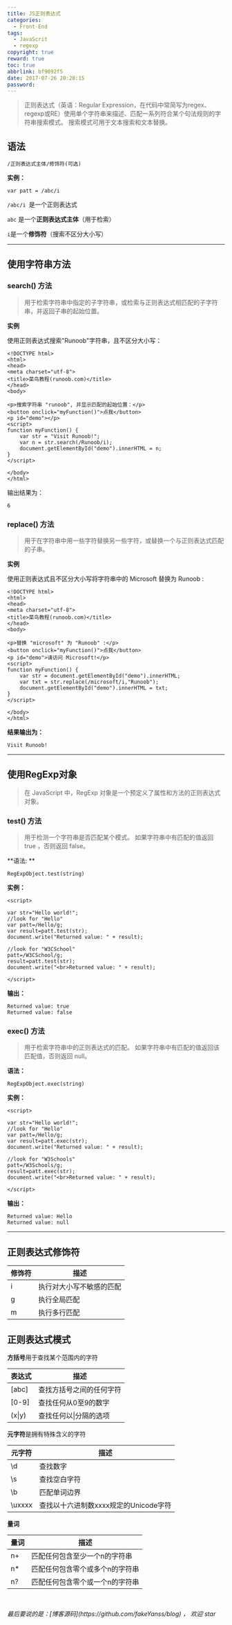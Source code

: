 ```yaml
---
title: JS正则表达式
categories:
  - Front-End
tags:
  - JavaScrit
  - regexp
copyright: true
reward: true
toc: true
abbrlink: bf9092f5
date: 2017-07-26 20:28:15
password:
---
```

> 正则表达式（英语：Regular Expression，在代码中常简写为regex、regexp或RE）使用单个字符串来描述、匹配一系列符合某个句法规则的字符串搜索模式。
> 搜索模式可用于文本搜索和文本替换。
> <!--more-->
## 语法

```
/正则表达式主体/修饰符(可选)
```
**实例：**
```
var patt = /abc/i
```
`/abc/i `是一个正则表达式

`abc` 是一个**正则表达式主体**（用于检索） 

`i`是一个**修饰符**（搜索不区分大小写）

---

##  使用字符串方法

### search() 方法

> 用于检索字符串中指定的子字符串，或检索与正则表达式相匹配的子字符串，并返回子串的起始位置。

**实例**

使用正则表达式搜索"Runoob"字符串，且不区分大小写：
```
<!DOCTYPE html>
<html>
<head>
<meta charset="utf-8">
<title>菜鸟教程(runoob.com)</title>
</head>
<body>

<p>搜索字符串 "runoob", 并显示匹配的起始位置：</p>
<button onclick="myFunction()">点我</button>
<p id="demo"></p>
<script>
function myFunction() {
    var str = "Visit Runoob!"; 
    var n = str.search(/Runoob/i);
    document.getElementById("demo").innerHTML = n;
}
</script>

</body>
</html>
```
输出结果为：
```
6
```
### replace() 方法

> 用于在字符串中用一些字符替换另一些字符，或替换一个与正则表达式匹配的子串。

**实例**

使用正则表达式且不区分大小写将字符串中的 Microsoft 替换为 Runoob :

```
<!DOCTYPE html>
<html>
<head>
<meta charset="utf-8">
<title>菜鸟教程(runoob.com)</title>
</head>
<body>

<p>替换 "microsoft" 为 "Runoob" :</p>
<button onclick="myFunction()">点我</button>
<p id="demo">请访问 Microsoft!</p>
<script>
function myFunction() {
    var str = document.getElementById("demo").innerHTML; 
    var txt = str.replace(/microsoft/i,"Runoob");
    document.getElementById("demo").innerHTML = txt;
}
</script>

</body>
</html>
```
**结果输出为：**
```
Visit Runoob!
```

---

## 使用RegExp对象
> 在 JavaScript 中，RegExp 对象是一个预定义了属性和方法的正则表达式对象。

### test() 方法

> 用于检测一个字符串是否匹配某个模式。
> 如果字符串中有匹配的值返回 true ，否则返回 false。

**语法: **
```
RegExpObject.test(string)
```

**实例：**

```
<script>

var str="Hello world!";
//look for "Hello"
var patt=/Hello/g;
var result=patt.test(str);
document.write("Returned value: " + result); 

//look for "W3CSchool"
patt=/W3CSchool/g;
result=patt.test(str);
document.write("<br>Returned value: " + result);

</script>
```

**输出：**
```
Returned value: true
Returned value: false
```

### exec() 方法

> 用于检索字符串中的正则表达式的匹配。
> 如果字符串中有匹配的值返回该匹配值，否则返回 null。

**语法：**
```
RegExpObject.exec(string)   
```
**实例：**
```
<script>

var str="Hello world!";
//look for "Hello"
var patt=/Hello/g;
var result=patt.exec(str);
document.write("Returned value: " + result); 

//look for "W3Schools"
patt=/W3Schools/g;
result=patt.exec(str);
document.write("<br>Returned value: " + result);

</script>
```

**输出：**
```
Returned value: Hello
Returned value: null
```
---

## 正则表达式修饰符
| 修饰符  | 描述           |
| ---- | ------------ |
| i    | 执行对大小写不敏感的匹配 |
| g    | 执行全局匹配       |
| m    | 执行多行匹配       |

## 正则表达式模式

**方括号**用于查找某个范围内的字符

| 表达式    | 描述           |
| ------ | ------------ |
| [abc]  | 查找方括号之间的任何字符 |
| [0-9]  | 查找任何从0至9的数字  |
| (x\|y) | 查找任何以\|分隔的选项 |

**元字符**是拥有特殊含义的字符

| 元字符    | 描述                       |
| ------ | ------------------------ |
| \d     | 查找数字                     |
| \s     | 查找空白字符                   |
| \b     | 匹配单词边界                   |
| \uxxxx | 查找以十六进制数xxxx规定的Unicode字符 |

**量词**

| 量词   | 描述               |
| ---- | ---------------- |
| n+   | 匹配任何包含至少一个n的字符串  |
| n*   | 匹配任何包含零个或多个n的字符串 |
| n?   | 匹配任何包含零个或一个n的字符串 |

<br>

<p id="div-border-top-green"><i>最后要说的是：[博客源码](https://github.com/fakeYanss/blog) ， 欢迎 star</i></p>